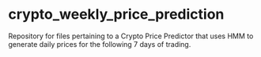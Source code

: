 # crypto_weekly_price_prediction
Repository for files pertaining to a Crypto Price Predictor that uses HMM to generate daily prices for the following 7 days of trading.
